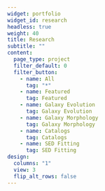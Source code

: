 ```yaml
---
widget: portfolio
widget_id: research
headless: true
weight: 40
title: Research
subtitle: ""
content:
  page_type: project
  filter_default: 0
  filter_button:
    - name: All
      tag: "*"
    - name: Featured
      tag: Featured
    - name: Galaxy Evolution
      tag: Galaxy Evolution
    - name: Galaxy Morphology
      tag: Galaxy Morphology
    - name: Catalogs
      tag: Catalogs
    - name: SED Fitting
      tag: SED Fitting
design:
  columns: "1"
  view: 3
  flip_alt_rows: false
---
```

